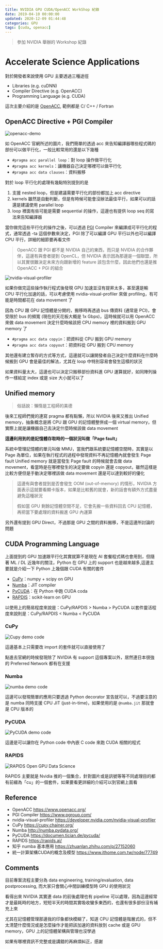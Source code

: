 ```yaml
---
title: NVIDIA GPU CUDA/OpenACC WorkShop 紀錄
date: 2019-04-10 00:00:00
updated: 2020-12-09 01:44:48
categories: GPU
tags: [cuda, openacc]
---
```


>   參加 NVIDIA 舉辦的 Workshop 紀錄

<!-- more -->

# Accelerate Science Applications

對於開發者來說使用 GPU 主要透過三種途徑

-   Libraries (e.g. cuDNN)
-   Compiler Directive (e.g. OpenACC)
-   Programming Language (e.g. CUDA)

這次主要介紹的是 [OpenACC](https://www.openacc.org/), 範例都是 C/ C++ / Fortran

## OpenACC Directive + PGI Compiler

![openacc-demo](openacc-demo.png)

如 OpenACC 官網所述的圖片，我們簡單的透過 acc 來告知編譯器哪些程式碼的部份可以做平行化，一般比較常用的還是以下幾種

-   `#pragma acc parallel loop`：對 loop 操作做平行化
-   `#pragma acc kernels`：讓機器自己決定哪裡可以做平行化
-   `#pragma acc data clauses`：資料搬移

對於 loop 平行化的處理有幾點特別提到的是

1.  支援 nested loop，但是建議需要平行化的部份都加上 acc directive
2.  kernels 雖然是自動判斷，但是有時候可能會沒辦法最佳平行，如果可以的話還是建議使用 parallel loop
3.  loop 裡面有些可能是需要 sequential 的操作，這邊也有提供 loop seq 的寫法來告知編譯器

當你做完這些平行化的操作之後，可以透過 [PGI](https://www.pgroup.com/) Compiler 來編譯成可平行化的程式，通常透過 -ta 這個參數來決定，PGI 除了可以編譯 GPU 平行以外也可以編譯 CPU 平行，詳細的細節要再看文件

>   OpenACC 跟 PGI 都不是 NVIDIA 自己的東西，而只是 NVIDIA 的合作夥伴，這邊有與會者提到 OpenCL，但 NVIDIA 表示因為那邊是一個聯盟，所以其實很難決定未來方向跟新增的 feature 該包含什麼，因此他們也還是推 OpenACC + PGI 的組合

![nvidia-visual-profiler](nvidia-visual-profiler.png)

如果你做完這些操作執行程式後發現 GPU 加速並沒有提昇太多，甚至還是輸 CPU 平行化加速的話，可以考慮使用 nvidia-visual-profiler 來做 profiling，有可能是時間都花在 data movement 了

因為 CPU 跟 GPU 記憶體是分開的，搬移時再透過 bus 傳資料 (通常是 PCI)，會受限於 bus 的頻寬 (現在的天花板大概是 1x Gbps)，這時候就可以用 OpenACC 來做 data movement 決定什麼時候該把 CPU memory 裡的資料搬到 GPU memory 了

-   `#pragma acc data copyin`：把資料從 CPU 搬到 GPU memory
-   `#pragma acc data copyout`：把資料從 GPU 搬到 CPU memory

其他還有建立暫存的方式等方式，這邊就可以讓開發者自己決定什麼資料在什麼時候搬到 GPU 會是最佳的解法，尤其在 loop 中特別容易會發生這樣的狀況

如果資料量太大，這邊也可以決定只搬移部份資料進 GPU 運算就好，如同陣列操作一樣給定 index 或是 size 大小就可以了

## Unified memory

>   俗話說：懶惰是工程師的美德

後來工程師們覺的連寫 pragma 都有點懶，所以 NVIDIA 後來又推出 Unified memory，抽象概念是將 CPU 跟 GPU 的記憶體整併成一個 virtual memory，但實際上就是讓機器自己去決定什麼時候該做 data movement

**這邊利用到的是記憶體存取時的一個狀況叫做「Page fault」**

系統中管理記憶體的單元叫做 MMU，當我們跟系統要記憶體空間時，其實是以 Page 為單位，如果在執行程式的過程中發現資料不再記憶體內就會發生 Page fault
Unified memory 就是當發生 Page fault 的時候就會去做 data movement，看當時是在哪裡發生的決定要做 copyin 還是 copyout，雖然這樣是比較方便但是手動決定哪裡該做 data movement 還是可以達到較好的優化

>   這邊有與會者提到是否會發生 OOM (out-of-memory) 的情形，NVIDIA 方面表示這就要看顯卡版本，如果是比較舊的就會，新的話會有額外方式盡量避免這種狀況
>   
>   假如當 GPU 剩餘記憶體空間不足，它會先搬一些資料回去 CPU 記憶體，再把當下要處理的資料搬進 GPU 內運算

另外還有提到 GPU Direct，不過那是 GPU 之間的資料搬移，不是這邊所討論的問題

## CUDA Programming Language

上面提到的 GPU 加速跟平行化其實就算不是現在 AI 套餐程式碼也會用到，但隨著 ML / DL 近幾年的關注，Python 在 GPU 上的 support 也是越來越多,這邊主要就是介紹一下 Python 上幾個跟 CUDA 有關的套件

-   [CuPy](https://cupy.chainer.org/)：numpy + scipy on GPU
-   [Numba](http://numba.pydata.org/)：JIT compiler
-   [PyCUDA](https://documen.tician.de/pycuda/)：在 Python 中跑 CUDA coda
-   [RAPDIS](https://rapids.ai/index.html)：scikit-learn on GPU

以使用上的簡易程度來說是：CuPy/RAPDIS > Numba > PyCUDA
以套件靈活程度來說則是：CuPy/RAPDIS < Numba < PyCUDA

### CuPy

![Cupy demo code](cupy-demo-code.png)

這邊基本上只需要改 import 的套件就可以直接使用了

點進去官網的時候發現除了 NVIDIA 有 support 這個專案以外，居然連日本很強的 Preferred Network 都有在支援

### Numba

![numba demo code](numba-demo-code.png)

這邊可以發現簡單的應用只要透過 Python decorator 宣告就可以，不過要注意的是 numba 同時支援 CPU JIT (just-in-time)，如果使用的是 `@numba.jit` 那就會是 CPU 版本的

### PyCUDA

![PyCUDA demo code](PyCUDA-demo-code.png)

這邊是可以讓你在 Python code 中內嵌 C code 來跑 CUDA 相關的程式

### RAPIDS

![RAPIDS Open GPU Data Science](rapids-open-gpu-data-science.png)

RAPIDS 主要就是 Nvidia 推的一個集合，針對圖片或是訊號等等不同處理目的都有前綴為「cu」的一個套件，如果要看更詳細的介紹可以到官網上面看

## Reference

-   OpenACC https://www.openacc.org/
-   PGI Compiler https://www.pgroup.com/
-   nvidia-visual-profiler https://developer.nvidia.com/nvidia-visual-profiler
-   CuPy https://cupy.chainer.org/
-   Numba http://numba.pydata.org/
-   PyCUDA https://documen.tician.de/pycuda/
-   RAPIDS https://rapids.ai/
-   知乎 numba 基本應用 https://zhuanlan.zhihu.com/p/27152060
-   統一計算架構CUDA的概念及模型 https://www.ithome.com.tw/node/77749

## Comments

目前專案流程主要分為 data engineering, training/evaluation, data postprocessing, 而大家只會關心中間訓練模型時 GPU 的使用狀況

看得出來 NVIDIA 其實連 data 的前後處理也有 pipeline 可以處理，因為這邊經常才是最耗時的地方，短短半天的時間其實吸收蠻多東西的，也還有很多部份沒有補充上來

尤其在記憶體管理那邊我的印象都快模糊了，知道 CPU 記憶體是階層式的，但不太清楚什麼情況或是怎麼操作才能把該加速的資料放到 cache 或是 GPU memory，GPU 上的記憶體架構與管理也沒學過

如果有哪裡資訊不完整或是講錯的再麻煩糾正，感謝